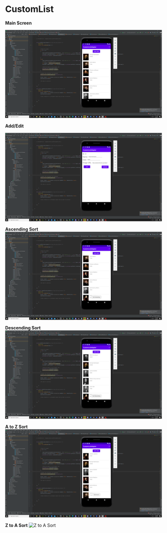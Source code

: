 # CustomList


**Main Screen**

![Main Screen](CustomList%20base%20Screen.png)


**Add/Edit**

![Add/Edit Screen](CustomList%20AddEdit%20Screen.png)


**Ascending Sort**
![Ascending Sort](CustomList%20Ascending%20sort.png)

**Descending Sort**
![Descending Sort](CustomList%20Descending%20sort.png)

**A to Z Sort**
![A to Z Sort](CustomList%20AtoZ%20sort.png)

**Z to A Sort**
![Z to A Sort]()


